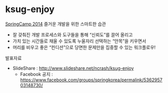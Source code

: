 ksug-enjoy
==========

[SpringCamp 2014](http://www.springcamp.io/2014/) 즐거운 개발을 위한 스마트한 습관

- 잘 갖춰진 개발 프로세스와 도구들을 통해 “신뢰도”를 끌어 올리고
- 가치 있는 시간들로 채울 수 있도록 누울자리 선택하는 “안목”을 키우면서
- 머리를 비우고 좋은 “컨디션”으로 당면한 문제만을 집중할 수 있는 워크플로우!

발표자료

- SlideShare : http://www.slideshare.net/ncrash/ksug-enjoy
  * Facebook 공지 : https://www.facebook.com/groups/springkorea/permalink/536295703148730/
